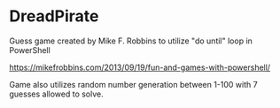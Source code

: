 # DreadPirate
Guess game created by Mike F. Robbins to utilize "do until" loop in PowerShell 

https://mikefrobbins.com/2013/09/19/fun-and-games-with-powershell/

Game also utilizes random number generation between 1-100 with 7 guesses allowed to solve.
